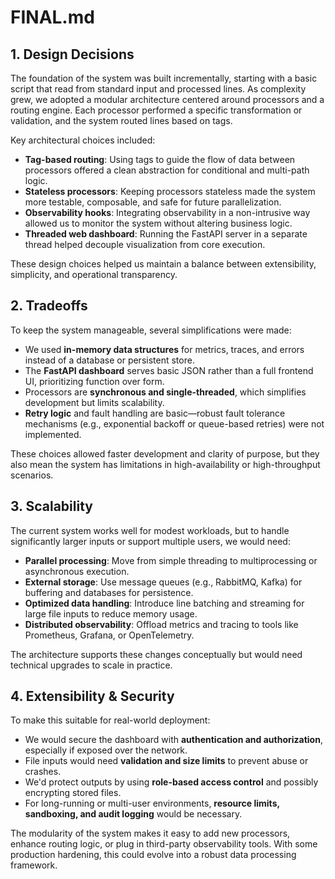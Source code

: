 # FINAL.md

## 1. **Design Decisions**

The foundation of the system was built incrementally, starting with a basic script that read from standard input and processed lines. As complexity grew, we adopted a modular architecture centered around processors and a routing engine. Each processor performed a specific transformation or validation, and the system routed lines based on tags.

Key architectural choices included:

- **Tag-based routing**: Using tags to guide the flow of data between processors offered a clean abstraction for conditional and multi-path logic.
- **Stateless processors**: Keeping processors stateless made the system more testable, composable, and safe for future parallelization.
- **Observability hooks**: Integrating observability in a non-intrusive way allowed us to monitor the system without altering business logic.
- **Threaded web dashboard**: Running the FastAPI server in a separate thread helped decouple visualization from core execution.

These design choices helped us maintain a balance between extensibility, simplicity, and operational transparency.

## 2. **Tradeoffs**

To keep the system manageable, several simplifications were made:

- We used **in-memory data structures** for metrics, traces, and errors instead of a database or persistent store.
- The **FastAPI dashboard** serves basic JSON rather than a full frontend UI, prioritizing function over form.
- Processors are **synchronous and single-threaded**, which simplifies development but limits scalability.
- **Retry logic** and fault handling are basic—robust fault tolerance mechanisms (e.g., exponential backoff or queue-based retries) were not implemented.

These choices allowed faster development and clarity of purpose, but they also mean the system has limitations in high-availability or high-throughput scenarios.

## 3. **Scalability**

The current system works well for modest workloads, but to handle significantly larger inputs or support multiple users, we would need:

- **Parallel processing**: Move from simple threading to multiprocessing or asynchronous execution.
- **External storage**: Use message queues (e.g., RabbitMQ, Kafka) for buffering and databases for persistence.
- **Optimized data handling**: Introduce line batching and streaming for large file inputs to reduce memory usage.
- **Distributed observability**: Offload metrics and tracing to tools like Prometheus, Grafana, or OpenTelemetry.

The architecture supports these changes conceptually but would need technical upgrades to scale in practice.

## 4. **Extensibility & Security**

To make this suitable for real-world deployment:

- We would secure the dashboard with **authentication and authorization**, especially if exposed over the network.
- File inputs would need **validation and size limits** to prevent abuse or crashes.
- We'd protect outputs by using **role-based access control** and possibly encrypting stored files.
- For long-running or multi-user environments, **resource limits, sandboxing, and audit logging** would be necessary.

The modularity of the system makes it easy to add new processors, enhance routing logic, or plug in third-party observability tools. With some production hardening, this could evolve into a robust data processing framework.
